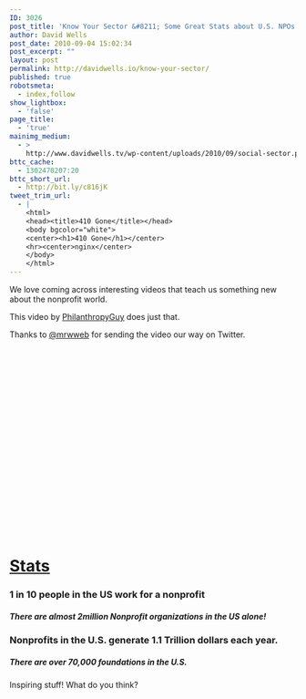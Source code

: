 ```yaml
---
ID: 3026
post_title: 'Know Your Sector &#8211; Some Great Stats about U.S. NPOs'
author: David Wells
post_date: 2010-09-04 15:02:34
post_excerpt: ""
layout: post
permalink: http://davidwells.io/know-your-sector/
published: true
robotsmeta:
  - index,follow
show_lightbox:
  - 'false'
page_title:
  - 'true'
mainimg_medium:
  - >
    http://www.davidwells.tv/wp-content/uploads/2010/09/social-sector.png
bttc_cache:
  - 1302470207:20
bttc_short_url:
  - http://bit.ly/c816jK
tweet_trim_url:
  - |
    <html>
    <head><title>410 Gone</title></head>
    <body bgcolor="white">
    <center><h1>410 Gone</h1></center>
    <hr><center>nginx</center>
    </body>
    </html>
---
```

We love coming across interesting videos that teach us something new about the nonprofit world.

This video by <a href="http://www.youtube.com/user/PhilanthropyGuy">PhilanthropyGuy</a> does just that.

Thanks to <a href="http://twitter.com/mrwweb">@mrwweb</a> for sending the video our way on Twitter.

<object classid="clsid:d27cdb6e-ae6d-11cf-96b8-444553540000" width="540" height="328" codebase="http://download.macromedia.com/pub/shockwave/cabs/flash/swflash.cab#version=6,0,40,0"><param name="allowFullScreen" value="true" /><param name="allowscriptaccess" value="always" /><param name="src" value="http://www.youtube.com/v/0myNj8BHt_4?fs=1&amp;hl=en_US" /><param name="allowfullscreen" value="true" /><embed type="application/x-shockwave-flash" width="540" height="328" src="http://www.youtube.com/v/0myNj8BHt_4?fs=1&amp;hl=en_US" allowscriptaccess="always" allowfullscreen="true"></embed></object>
<h1><span style="text-decoration: underline;">Stats</span></h1>
<h3>1 in 10 people in the US work for a nonprofit</h3>
<h5>There are almost 2million Nonprofit organizations in the US alone!</h5>
<h3>Nonprofits in the U.S. generate 1.1 Trillion dollars each year.</h3>
<h5>There are over 70,000 foundations in the U.S.</h5>
Inspiring stuff! What do you think?